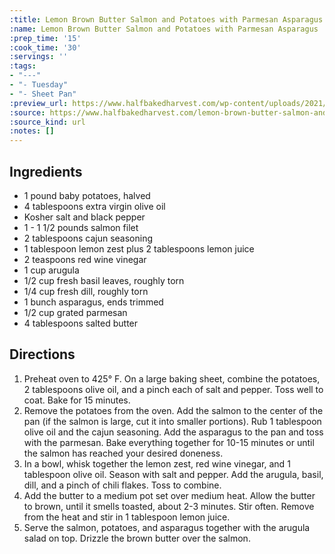 ```yaml
---
:title: Lemon Brown Butter Salmon and Potatoes with Parmesan Asparagus
:name: Lemon Brown Butter Salmon and Potatoes with Parmesan Asparagus
:prep_time: '15'
:cook_time: '30'
:servings: ''
:tags:
- "---"
- "- Tuesday"
- "- Sheet Pan"
:preview_url: https://www.halfbakedharvest.com/wp-content/uploads/2021/03/Sheet-Pan-Lemon-Brown-Butter-Salmon-and-Potatoes-with-Parmesan-Asparagus-7.jpg
:source: https://www.halfbakedharvest.com/lemon-brown-butter-salmon-and-potatoes/
:source_kind: url
:notes: []
---
```


## Ingredients
- 1 pound baby potatoes, halved
- 4 tablespoons extra virgin olive oil
- Kosher salt and black pepper
- 1 - 1 1/2 pounds salmon filet
- 2 tablespoons cajun seasoning
- 1 tablespoon lemon zest plus 2 tablespoons lemon juice
- 2 teaspoons red wine vinegar
- 1 cup arugula
- 1/2 cup fresh basil leaves, roughly torn
- 1/4 cup fresh dill, roughly torn
- 1 bunch asparagus, ends trimmed
- 1/2 cup grated parmesan
- 4 tablespoons salted butter


## Directions
1. Preheat oven to 425° F. On a large baking sheet, combine the potatoes, 2 tablespoons olive oil, and a pinch each of salt and pepper. Toss well to coat. Bake for 15 minutes.
2. Remove the potatoes from the oven. Add the salmon to the center of the pan (if the salmon is large, cut it into smaller portions). Rub 1 tablespoon olive oil and the cajun seasoning. Add the asparagus to the pan and toss with the parmesan. Bake everything together for 10-15 minutes or until the salmon has reached your desired doneness.
3. In a bowl, whisk together the lemon zest, red wine vinegar, and 1 tablespoon olive oil. Season with salt and pepper. Add the arugula, basil, dill, and a pinch of chili flakes. Toss to combine.
4. Add the butter to a medium pot set over medium heat. Allow the butter to brown, until it smells toasted, about 2-3 minutes. Stir often. Remove from the heat and stir in 1 tablespoon lemon juice.
5. Serve the salmon, potatoes, and asparagus together with the arugula salad on top. Drizzle the brown butter over the salmon.
